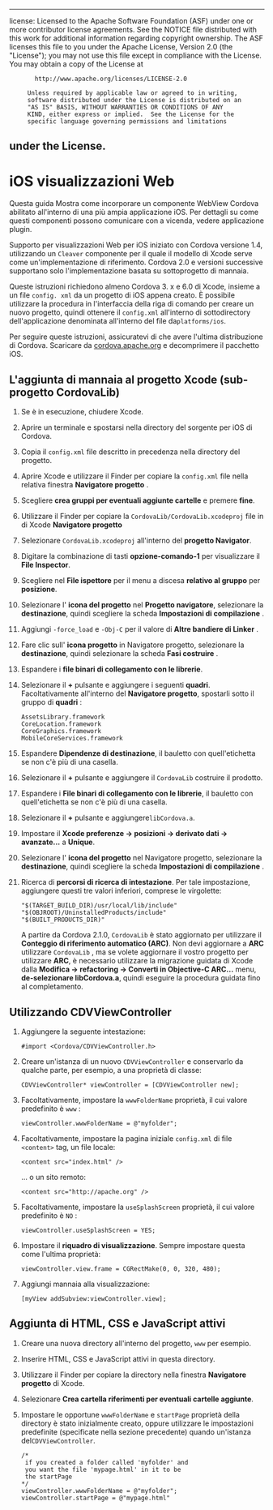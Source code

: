 * * *

license: Licensed to the Apache Software Foundation (ASF) under one or more contributor license agreements. See the NOTICE file distributed with this work for additional information regarding copyright ownership. The ASF licenses this file to you under the Apache License, Version 2.0 (the "License"); you may not use this file except in compliance with the License. You may obtain a copy of the License at

           http://www.apache.org/licenses/LICENSE-2.0
    
         Unless required by applicable law or agreed to in writing,
         software distributed under the License is distributed on an
         "AS IS" BASIS, WITHOUT WARRANTIES OR CONDITIONS OF ANY
         KIND, either express or implied.  See the License for the
         specific language governing permissions and limitations
    

## under the License.

# iOS visualizzazioni Web

Questa guida Mostra come incorporare un componente WebView Cordova abilitato all'interno di una più ampia applicazione iOS. Per dettagli su come questi componenti possono comunicare con a vicenda, vedere applicazione plugin.

Supporto per visualizzazioni Web per iOS iniziato con Cordova versione 1.4, utilizzando un `Cleaver` componente per il quale il modello di Xcode serve come un'implementazione di riferimento. Cordova 2.0 e versioni successive supportano solo l'implementazione basata su sottoprogetto di mannaia.

Queste istruzioni richiedono almeno Cordova 3. x e 6.0 di Xcode, insieme a un file `config. xml` da un progetto di iOS appena creato. È possibile utilizzare la procedura in l'interfaccia della riga di comando per creare un nuovo progetto, quindi ottenere il `config.xml` all'interno di sottodirectory dell'applicazione denominata all'interno del file da`platforms/ios`.

Per seguire queste istruzioni, assicuratevi di che avere l'ultima distribuzione di Cordova. Scaricare da [cordova.apache.org][1] e decomprimere il pacchetto iOS.

 [1]: http://cordova.apache.org

## L'aggiunta di mannaia al progetto Xcode (sub-progetto CordovaLib)

1.  Se è in esecuzione, chiudere Xcode.

2.  Aprire un terminale e spostarsi nella directory del sorgente per iOS di Cordova.

3.  Copia il `config.xml` file descritto in precedenza nella directory del progetto.

4.  Aprire Xcode e utilizzare il Finder per copiare la `config.xml` file nella relativa finestra **Navigatore progetto** .

5.  Scegliere **crea gruppi per eventuali aggiunte cartelle** e premere **fine**.

6.  Utilizzare il Finder per copiare la `CordovaLib/CordovaLib.xcodeproj` file in di Xcode **Navigatore progetto**

7.  Selezionare `CordovaLib.xcodeproj` all'interno del **progetto Navigator**.

8.  Digitare la combinazione di tasti **opzione-comando-1** per visualizzare il **File Inspector**.

9.  Scegliere nel **File ispettore** per il menu a discesa **relativo al gruppo** per **posizione**.

10. Selezionare l' **icona del progetto** nel **Progetto navigatore**, selezionare la **destinazione**, quindi scegliere la scheda **Impostazioni di compilazione** .

11. Aggiungi `-force_load` e `-Obj-C` per il valore di **Altre bandiere di Linker** .

12. Fare clic sull' **icona progetto** in Navigatore progetto, selezionare la **destinazione**, quindi selezionare la scheda **Fasi costruire** .

13. Espandere i **file binari di collegamento con le librerie**.

14. Selezionare il **+** pulsante e aggiungere i seguenti **quadri**. Facoltativamente all'interno del **Navigatore progetto**, spostarli sotto il gruppo di **quadri** :
    
        AssetsLibrary.framework
        CoreLocation.framework
        CoreGraphics.framework
        MobileCoreServices.framework
        

15. Espandere **Dipendenze di destinazione**, il bauletto con quell'etichetta se non c'è più di una casella.

16. Selezionare il **+** pulsante e aggiungere il `CordovaLib` costruire il prodotto.

17. Espandere i **File binari di collegamento con le librerie**, il bauletto con quell'etichetta se non c'è più di una casella.

18. Selezionare il **+** pulsante e aggiungere`libCordova.a`.

19. Impostare il **Xcode preferenze → posizioni → derivato dati → avanzate...** a **Unique**.

20. Selezionare l' **icona del progetto** nel Navigatore progetto, selezionare la **destinazione**, quindi scegliere la scheda **Impostazioni di compilazione** .

21. Ricerca di **percorsi di ricerca di intestazione**. Per tale impostazione, aggiungere questi tre valori inferiori, comprese le virgolette:
    
        "$(TARGET_BUILD_DIR)/usr/local/lib/include"        
        "$(OBJROOT)/UninstalledProducts/include"
        "$(BUILT_PRODUCTS_DIR)"
        
    
    A partire da Cordova 2.1.0, `CordovaLib` è stato aggiornato per utilizzare il **Conteggio di riferimento automatico (ARC)**. Non devi aggiornare a **ARC** utilizzare `CordovaLib` , ma se volete aggiornare il vostro progetto per utilizzare **ARC**, è necessario utilizzare la migrazione guidata di Xcode dalla **Modifica → refactoring → Converti in Objective-C ARC...** menu, **de-selezionare libCordova.a**, quindi eseguire la procedura guidata fino al completamento.

## Utilizzando CDVViewController

1.  Aggiungere la seguente intestazione:
    
        #import <Cordova/CDVViewController.h>
        

2.  Creare un'istanza di un nuovo `CDVViewController` e conservarlo da qualche parte, per esempio, a una proprietà di classe:
    
        CDVViewController* viewController = [CDVViewController new];
        

3.  Facoltativamente, impostare la `wwwFolderName` proprietà, il cui valore predefinito è `www` :
    
        viewController.wwwFolderName = @"myfolder";
        

4.  Facoltativamente, impostare la pagina iniziale `config.xml` di file `<content>` tag, un file locale:
    
        <content src="index.html" />
        
    
    ... o un sito remoto:
    
        <content src="http://apache.org" />
        

5.  Facoltativamente, impostare la `useSplashScreen` proprietà, il cui valore predefinito è `NO` :
    
        viewController.useSplashScreen = YES;
        

6.  Impostare il **riquadro di visualizzazione**. Sempre impostare questa come l'ultima proprietà:
    
        viewController.view.frame = CGRectMake(0, 0, 320, 480);
        

7.  Aggiungi mannaia alla visualizzazione:
    
        [myView addSubview:viewController.view];
        

## Aggiunta di HTML, CSS e JavaScript attivi

1.  Creare una nuova directory all'interno del progetto, `www` per esempio.

2.  Inserire HTML, CSS e JavaScript attivi in questa directory.

3.  Utilizzare il Finder per copiare la directory nella finestra **Navigatore progetto** di Xcode.

4.  Selezionare **Crea cartella riferimenti per eventuali cartelle aggiunte**.

5.  Impostare le opportune `wwwFolderName` e `startPage` proprietà della directory è stato inizialmente creato, oppure utilizzare le impostazioni predefinite (specificate nella sezione precedente) quando un'istanza del`CDVViewController`.
    
        /*
         if you created a folder called 'myfolder' and
         you want the file 'mypage.html' in it to be
         the startPage
        */
        viewController.wwwFolderName = @"myfolder";
        viewController.startPage = @"mypage.html"